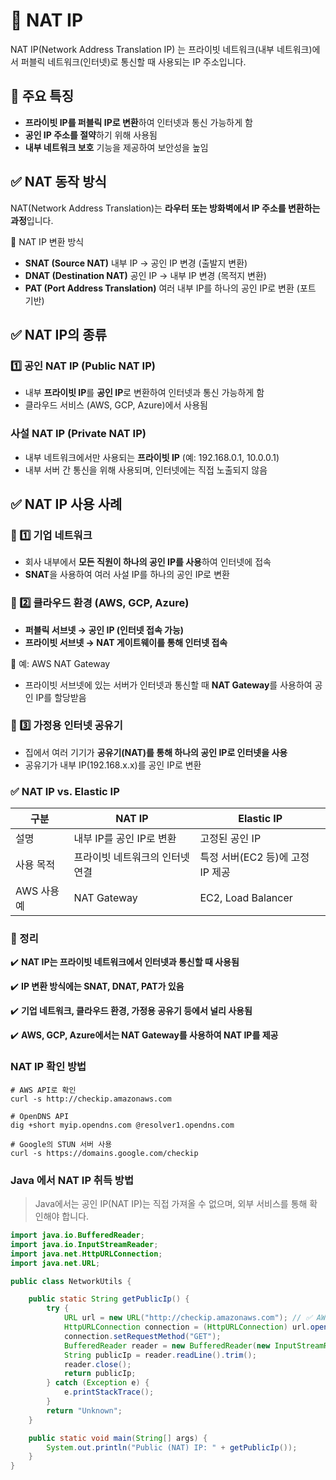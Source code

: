 # 🚀 NAT IP

NAT IP(Network Address Translation IP) 는 프라이빗 네트워크(내부 네트워크)에서
퍼블릭 네트워크(인터넷)로 통신할 때 사용되는 IP 주소입니다.

## 📌 주요 특징

- **프라이빗 IP를 퍼블릭 IP로 변환**하여 인터넷과 통신 가능하게 함
- **공인 IP 주소를 절약**하기 위해 사용됨
- **내부 네트워크 보호** 기능을 제공하여 보안성을 높임

## ✅ NAT 동작 방식

NAT(Network Address Translation)는 **라우터 또는 방화벽에서 IP 주소를 변환하는 과정**입니다.

🔹 NAT IP 변환 방식

- **SNAT (Source NAT)**	내부 IP → 공인 IP 변경 (출발지 변환)
- **DNAT (Destination NAT)** 공인 IP → 내부 IP 변경 (목적지 변환)
- **PAT (Port Address Translation)** 여러 내부 IP를 하나의 공인 IP로 변환 (포트 기반)

## ✅ NAT IP의 종류

### 1️⃣ 공인 NAT IP (Public NAT IP)

- 내부 **프라이빗 IP**를 **공인 IP**로 변환하여 인터넷과 통신 가능하게 함
- 클라우드 서비스 (AWS, GCP, Azure)에서 사용됨

### 사설 NAT IP (Private NAT IP)

- 내부 네트워크에서만 사용되는 **프라이빗 IP** (예: 192.168.0.1, 10.0.0.1)
- 내부 서버 간 통신을 위해 사용되며, 인터넷에는 직접 노출되지 않음

## ✅ NAT IP 사용 사례

### 🔹 1️⃣ 기업 네트워크

- 회사 내부에서 **모든 직원이 하나의 공인 IP를 사용**하여 인터넷에 접속
- **SNAT**을 사용하여 여러 사설 IP를 하나의 공인 IP로 변환

### 🔹 2️⃣ 클라우드 환경 (AWS, GCP, Azure)

- **퍼블릭 서브넷 → 공인 IP (인터넷 접속 가능)**
- **프라이빗 서브넷 → NAT 게이트웨이를 통해 인터넷 접속**

📌 예: AWS NAT Gateway

- 프라이빗 서브넷에 있는 서버가 인터넷과 통신할 때 **NAT Gateway**를 사용하여 공인 IP를 할당받음

### 🔹 3️⃣ 가정용 인터넷 공유기

- 집에서 여러 기기가 **공유기(NAT)를 통해 하나의 공인 IP로 인터넷을 사용**
- 공유기가 내부 IP(192.168.x.x)를 공인 IP로 변환

### ✅ NAT IP vs. Elastic IP

|구분|NAT IP|Elastic IP|
|---|---|---|
|설명|내부 IP를 공인 IP로 변환|고정된 공인 IP|
|사용 목적|프라이빗 네트워크의 인터넷 연결|특정 서버(EC2 등)에 고정 IP 제공|
|AWS 사용 예|NAT Gateway|EC2, Load Balancer|

### 🚀 정리

✔️ **NAT IP는 프라이빗 네트워크에서 인터넷과 통신할 때 사용됨**

✔️ **IP 변환 방식에는 SNAT, DNAT, PAT가 있음**

✔️ **기업 네트워크, 클라우드 환경, 가정용 공유기 등에서 널리 사용됨**

✔️ **AWS, GCP, Azure에서는 NAT Gateway를 사용하여 NAT IP를 제공**

### NAT IP 확인 방법

```shell
# AWS API로 확인
curl -s http://checkip.amazonaws.com

# OpenDNS API
dig +short myip.opendns.com @resolver1.opendns.com

# Google의 STUN 서버 사용
curl -s https://domains.google.com/checkip
```

### Java 에서 NAT IP 취득 방법

> Java에서는 공인 IP(NAT IP)는 직접 가져올 수 없으며, 외부 서비스를 통해 확인해야 합니다.

```java
import java.io.BufferedReader;
import java.io.InputStreamReader;
import java.net.HttpURLConnection;
import java.net.URL;

public class NetworkUtils {

    public static String getPublicIp() {
        try {
            URL url = new URL("http://checkip.amazonaws.com"); // ✅ AWS API 사용
            HttpURLConnection connection = (HttpURLConnection) url.openConnection();
            connection.setRequestMethod("GET");
            BufferedReader reader = new BufferedReader(new InputStreamReader(connection.getInputStream()));
            String publicIp = reader.readLine().trim();
            reader.close();
            return publicIp;
        } catch (Exception e) {
            e.printStackTrace();
        }
        return "Unknown";
    }

    public static void main(String[] args) {
        System.out.println("Public (NAT) IP: " + getPublicIp());
    }
}
```
